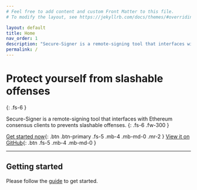 ```yaml
---
# Feel free to add content and custom Front Matter to this file.
# To modify the layout, see https://jekyllrb.com/docs/themes/#overriding-theme-defaults

layout: default
title: Home
nav_order: 1
description: "Secure-Signer is a remote-signing tool that interfaces with Ethereum consensus clients to prevents slashable offenses."
permalink: /
---
```


# Protect yourself from slashable offenses

{: .fs-6 }

Secure-Signer is a remote-signing tool that interfaces with Ethereum consensus clients to prevents slashable offenses.
{: .fs-6 .fw-300 }

[Get started now](getting-started){: .btn .btn-primary .fs-5 .mb-4 .mb-md-0 .mr-2 }
[View it on GitHub](https://github.com/PufferFinance/secure-signer){: .btn .fs-5 .mb-4 .mb-md-0 }

---

## Getting started

Please follow the [guide](getting-started) to get started.
